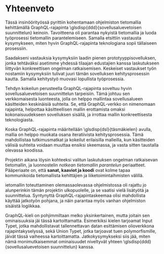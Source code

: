 # Yhteenveto

Tässä insinöörityössä pyrittiin kohentamaan ohjelmiston tietomallia kehittämällä GraphQL-rajapinta \glsdisp{ddd}{sovellusaluevetoisen suunnittelun} keinoin. Tavoitteena oli parantaa nykyistä tietomallia ja luoda työprosessi tietomallin parantelemiseen. Samalla etsittiin vastausta kysymykseen, miten hyvin GraphQL-rajapinta teknologiana sopii tällaiseen prosessiin.

Saadakseni vastauksia kysymyksiin laadin pienen prototyyppisovelluksen, jonka tehtäväksi asetimme yhdessä tilaajan edustajien kanssa laskutukseen liittyvän konkreettisen ongelman ratkaisemisen. Keskeiset vastaukset työn nostamiin kysymyksiin tulivat juuri tämän sovelluksen kehitysprosessin kautta. Samalla kehitystyö muovasi lopullista työprosessia.

Tehdyn kokeilun perusteella GraphQL-rajapinta soveltuu hyvin sovellusaluevetoisen suunnittelun tarpeisiin. Tämä johtuu sen verkkomaisesta luonteesta, jolla on helppo mallintaa sovellusalueen käsitteiden keskinäisiä suhteita. Se, että GraphQL-verkko on nimenomaan rajapinta, helpottaa käsitteellisen mallin erottamista omaksi kokonaisuudekseen sovelluksen sisällä, ja irrottaa mallin konkreettisesta teknologiasta.

Koska GraphQL-rajapinta määritellään \glsdisp{dsl}{täsmäkielen} avulla, mallia on helppo muokata osana iteratiivista kehitysprosessia. Tämä mahdollistaa tutkimusmatkat ja kokeilut erilaisilla malleilla, kun käsitteiden välisiä suhteita voidaan muuttaa ensiksi skeemassa, ja vasta sitten taustalla olevassa koodissa.

Projektin aikana löysin kohteeksi valitun laskutuksen ongelman ratkaisevan tietomallin, ja luonnostelin *notkean tietomallin parantelun* periaatteet. Pääperiaate on, että **sanat, kaaviot ja koodi** ovat kolme tapaa kommunikoida tietomallista kehittäjien ja liiketoimintaihmisten välillä.

ietomallin toteuttaminen olemassaolevassa ohjelmistossa oli rajattu jo alunperinkin tämän projektin ulkopuolelle, ja se vaatisi vielä lisätyötä ja suunnittelua. Syntynyttä GraphQL-rajapintaskeemaa olisi mahdollista käyttää jatkotyön pohjana, ja näin parantaa myös vanhan ohjelmiston sisäistä logiikkaa.

GraphQL-kieli on pohjimmiltaan melko yksinkertainen, mutta joitain sen ominaisuuksia jäi tässä kartoittamatta. Esimerkiksi kielen tarjoamat Input Typet, jotka mahdollistavat tallennettavan datan esittämisen olioverkkona rajapintakyselyssä, sekä Union Typet, jotka tarjoavat tuen polymorfismille, jäivät tässä vaiheessa kartoittamatta. Jatkokysymykseksi siis jää, miten nämä monimutkaisemmat ominaisuudet niveltyvät yhteen \glsdisp{ddd}{sovellusaluevetoisen suunnittelun} kanssa.
